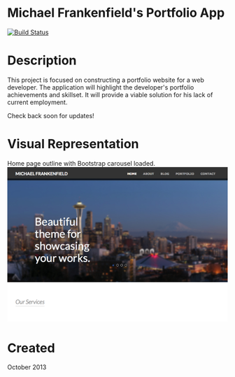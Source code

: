 Michael Frankenfield's Portfolio App
====================================

[![Build Status](https://travis-ci.org/TMfranken/portfolio.png?branch=master)](https://travis-ci.org/TMfranken/portfolio)



Description
===========

This project is focused on constructing a portfolio website for a web developer.
The application will highlight the developer's portfolio achievements and skillset.
It will provide a viable solution for his lack of current employment.

Check back soon for updates!


Visual Representation
=====================

Home page outline with Bootstrap carousel loaded.
![Day2 Static_Home](gshots/Homepage.png)



  Created
============
October 2013
